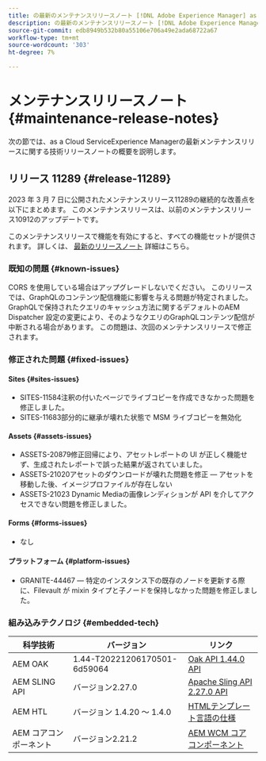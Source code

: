 ```yaml
---
title: の最新のメンテナンスリリースノート [!DNL Adobe Experience Manager] as a Cloud Service。
description: の最新のメンテナンスリリースノート [!DNL Adobe Experience Manager] as a Cloud Service。
source-git-commit: edb8949b532b80a55106e706a49e2ada68722a67
workflow-type: tm+mt
source-wordcount: '303'
ht-degree: 7%

---
```



# メンテナンスリリースノート {#maintenance-release-notes}

次の節では、as a Cloud ServiceExperience Managerの最新メンテナンスリリースに関する技術リリースノートの概要を説明します。

## リリース 11289 {#release-11289}

2023 年 3 月 7 日に公開されたメンテナンスリリース11289の継続的な改善点を以下にまとめます。 このメンテナンスリリースは、以前のメンテナンスリリース10912のアップデートです。

このメンテナンスリリースで機能を有効にすると、すべての機能セットが提供されます。 詳しくは、 [最新のリリースノート](/help/release-notes/release-notes-cloud/release-notes-current.md) 詳細はこちら。

### 既知の問題 {#known-issues}

CORS を使用している場合はアップグレードしないでください。 このリリースでは、GraphQLのコンテンツ配信機能に影響を与える問題が特定されました。 GraphQLで保持されたクエリのキャッシュ方法に関するデフォルトのAEM Dispatcher 設定の変更により、そのようなクエリのGraphQLコンテンツ配信が中断される場合があります。 この問題は、次回のメンテナンスリリースで修正されます。

### 修正された問題 {#fixed-issues}

#### Sites {#sites-issues}

- SITES-11584注釈の付いたページでライブコピーを作成できなかった問題を修正しました。
- SITES-11683部分的に継承が壊れた状態で MSM ライブコピーを無効化

#### Assets {#assets-issues}

- ASSETS-20879修正回帰により、アセットレポートの UI が正しく機能せず、生成されたレポートで誤った結果が返されていました。
- ASSETS-21020アセットのダウンロードが壊れた問題を修正 — アセットを移動した後、イメージプロファイルが存在しない
- ASSETS-21023 Dynamic Mediaの画像レンディションが API を介してアクセスできない問題を修正しました。

#### Forms {#forms-issues}

- なし

#### プラットフォーム {#platform-issues}

- GRANITE-44467 — 特定のインスタンス下の既存のノードを更新する際に、Filevault が mixin タイプと子ノードを保持しなかった問題を修正しました。

### 組み込みテクノロジ {#embedded-tech}

| 科学技術 | バージョン | リンク |
|---|---|---|
| AEM OAK | 1.44-T20221206170501-6d59064 | [Oak API 1.44.0 API](https://www.javadoc.io/doc/org.apache.jackrabbit/oak-api/1.44.0/index.html) |
| AEM SLING API | バージョン2.27.0 | [Apache Sling API 2.27.0 API](https://www.javadoc.io/doc/org.apache.sling/org.apache.sling.api/latest/index.html) |
| AEM HTL | バージョン 1.4.20 ～ 1.4.0 | [HTMLテンプレート言語の仕様](https://github.com/adobe/htl-spec) |
| AEM コアコンポーネント | バージョン2.21.2 | [AEM WCM コアコンポーネント](https://github.com/adobe/aem-core-wcm-components) |
